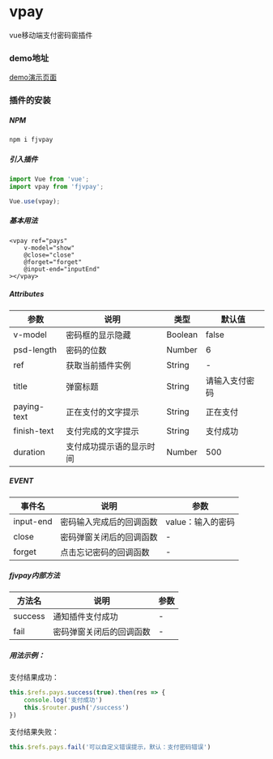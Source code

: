 # vpay

vue移动端支付密码窗插件

### demo地址

[demo演示页面](https://fujiao88.github.io/fjvpay-test/dist/index.html,"支付弹窗demo演示页面")

### 插件的安装

##### NPM

```javascript
npm i fjvpay
```

##### 引入插件

```javascript
import Vue from 'vue';
import vpay from 'fjvpay';

Vue.use(vpay);
```

##### 基本用法

```vue
<vpay ref="pays"
    v-model="show"           
    @close="close"
    @forget="forget"
    @input-end="inputEnd"
></vpay>
```

##### Attributes

| 参数        | 说明                     | 类型    | 默认值         |
| ----------- | ------------------------ | ------- | -------------- |
| v-model     | 密码框的显示隐藏         | Boolean | false          |
| psd-length  | 密码的位数               | Number  | 6              |
| ref         | 获取当前插件实例         | String  | -              |
| title       | 弹窗标题                 | String  | 请输入支付密码 |
| paying-text | 正在支付的文字提示       | String  | 正在支付       |
| finish-text | 支付完成的文字提示       | String  | 支付成功       |
| duration    | 支付成功提示语的显示时间 | Number  | 500            |

##### EVENT

| 事件名    | 说明                     | 参数              |
| --------- | ------------------------ | ----------------- |
| input-end | 密码输入完成后的回调函数 | value：输入的密码 |
| close     | 密码弹窗关闭后的回调函数 | -                 |
| forget    | 点击忘记密码的回调函数   | -                 |

##### fjvpay内部方法

| 方法名  | 说明                     | 参数 |
| ------- | ------------------------ | ---- |
| success | 通知插件支付成功         | -    |
| fail    | 密码弹窗关闭后的回调函数 | -    |

##### 用法示例：

支付结果成功：

```javascript
this.$refs.pays.success(true).then(res => {
    console.log('支付成功')
    this.$router.push('/success')
})
```

支付结果失败：

```javascript
this.$refs.pays.fail('可以自定义错误提示，默认：支付密码错误')  
```